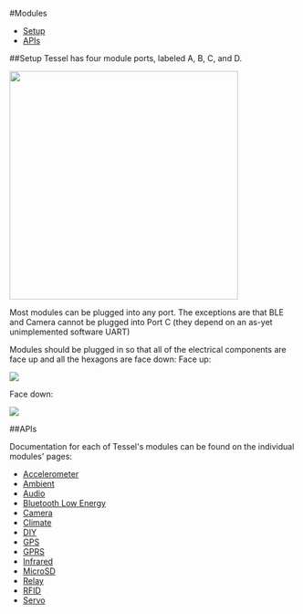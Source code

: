 #Modules

* [Setup](#setup)
* [APIs](#apis)

##Setup
Tessel has four module ports, labeled A, B, C, and D.

<img width="400px" src="https://s3.amazonaws.com/technicalmachine-assets/fre+assets/tessel-ports.jpg">

Most modules can be plugged into any port. The exceptions are that BLE and Camera cannot be plugged into Port C (they depend on an as-yet unimplemented software UART)

Modules should be plugged in so that all of the electrical components are face up and all the hexagons are face down:
Face up:

<img src="https://s3.amazonaws.com/technicalmachine-assets/fre+assets/tessel-all-plugged-sm.jpg">

Face down:

<img src="https://s3.amazonaws.com/technicalmachine-assets/fre+assets/tessel-all-plugged-back-sm.jpg">

##APIs

Documentation for each of Tessel's modules can be found on the individual modules' pages:

* [Accelerometer](https://github.com/tessel/accel-mma84)
* [Ambient](https://github.com/tessel/ambient-attx4)
* [Audio](https://github.com/tessel/audio-vs1053b)
* [Bluetooth Low Energy](https://github.com/tessel/ble-ble113a)
* [Camera](https://github.com/tessel/camera-vc0706)
* [Climate](https://github.com/tessel/climate-si7020)
* [DIY](//tessel.io/diy)
* [GPS](https://github.com/tessel/gps-a2235h)
* [GPRS](https://github.com/tessel/gprs-sim900)
* [Infrared](https://github.com/tessel/ir-attx4)
* [MicroSD](https://github.com/tessel/sdcard)
* [Relay](https://github.com/tessel/relay-mono)
* [RFID](https://github.com/tessel/rfid-pn532)
* [Servo](https://github.com/tessel/servo-pca9685)
